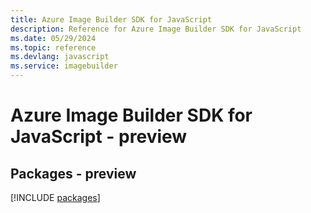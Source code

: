 ```yaml
---
title: Azure Image Builder SDK for JavaScript
description: Reference for Azure Image Builder SDK for JavaScript
ms.date: 05/29/2024
ms.topic: reference
ms.devlang: javascript
ms.service: imagebuilder
---
```

# Azure Image Builder SDK for JavaScript - preview
## Packages - preview
[!INCLUDE [packages](image-builder-index.md)]